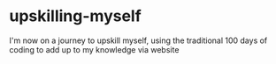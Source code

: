 # upskilling-myself
I'm now on a journey to upskill myself, using the traditional 100 days of coding to add up to my knowledge via website
